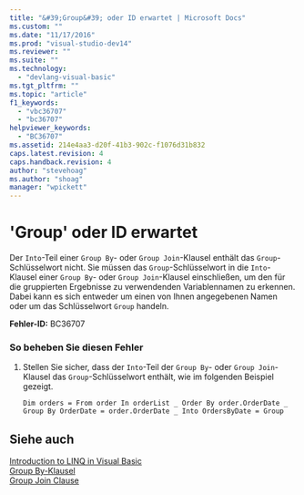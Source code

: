 ```yaml
---
title: "&#39;Group&#39; oder ID erwartet | Microsoft Docs"
ms.custom: ""
ms.date: "11/17/2016"
ms.prod: "visual-studio-dev14"
ms.reviewer: ""
ms.suite: ""
ms.technology: 
  - "devlang-visual-basic"
ms.tgt_pltfrm: ""
ms.topic: "article"
f1_keywords: 
  - "vbc36707"
  - "bc36707"
helpviewer_keywords: 
  - "BC36707"
ms.assetid: 214e4aa3-d20f-41b3-902c-f1076d31b832
caps.latest.revision: 4
caps.handback.revision: 4
author: "stevehoag"
ms.author: "shoag"
manager: "wpickett"
---
```

# &#39;Group&#39; oder ID erwartet
Der `Into`\-Teil einer `Group By`\- oder `Group Join`\-Klausel enthält das `Group`\-Schlüsselwort nicht. Sie müssen das `Group`\-Schlüsselwort in die `Into`\-Klausel einer `Group By`\- oder `Group Join`\-Klausel einschließen, um den für die gruppierten Ergebnisse zu verwendenden Variablennamen zu erkennen. Dabei kann es sich entweder um einen von Ihnen angegebenen Namen oder um das Schlüsselwort `Group` handeln.  
  
 **Fehler\-ID:** BC36707  
  
### So beheben Sie diesen Fehler  
  
1.  Stellen Sie sicher, dass der `Into`\-Teil der `Group By`\- oder `Group Join`\-Klausel das `Group`\-Schlüsselwort enthält, wie im folgenden Beispiel gezeigt.  
  
    ```vb#  
    Dim orders = From order In orderList _ Order By order.OrderDate _ Group By OrderDate = order.OrderDate _ Into OrdersByDate = Group  
    ```  
  
## Siehe auch  
 [Introduction to LINQ in Visual Basic](../../visual-basic/programming-guide/language-features/linq/introduction-to-linq.md)   
 [Group By\-Klausel](../../visual-basic/language-reference/queries/group-by-clause.md)   
 [Group Join Clause](../../visual-basic/language-reference/queries/group-join-clause.md)